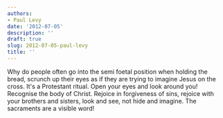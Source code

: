 ```yaml
---
authors:
- Paul Levy
date: '2012-07-05'
description: ''
draft: true
slug: 2012-07-05-paul-levy
title: ''
---
```

Why do people often go into the semi foetal position when holding the bread, scrunch up their eyes as if they are trying to imagine Jesus on the cross. It's a Protestant ritual. Open your eyes and look around you! Recognise the body of Christ. Rejoice in forgiveness of sins, rejoice with your brothers and sisters, look and see, not hide and imagine. The sacraments are a visible word!



